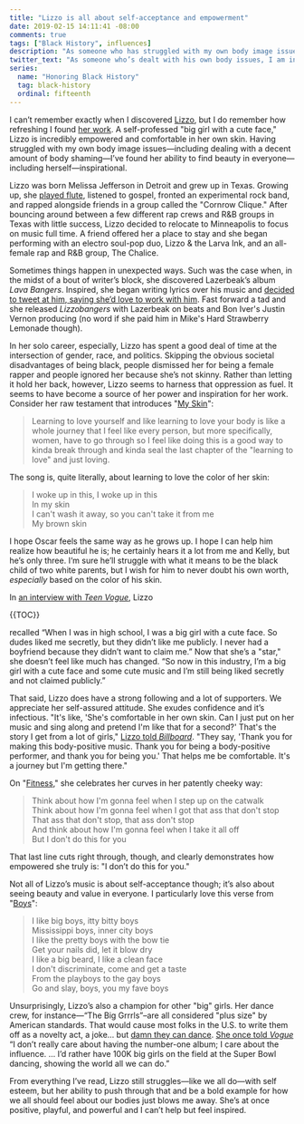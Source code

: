 ```yaml
---
title: "Lizzo is all about self-acceptance and empowerment"
date: 2019-02-15 14:11:41 -08:00
comments: true
tags: ["Black History", influences]
description: "As someone who has struggled with my own body image issues—including dealing with a decent amount of body shaming—I’ve found her ability to find beauty in everyone—including herself—inspirational."
twitter_text: "As someone who’s dealt with his own body issues, I am inspired not only by @lizzo’s self-acceptance, but also her ability to see everyone as beautiful"
series:
  name: "Honoring Black History"
  tag: black-history
  ordinal: fifteenth
---
```


I can’t remember exactly when I discovered [Lizzo](https://twitter.com/lizzo), but I do remember how refreshing I found [her work](https://www.youtube.com/playlist?list=PLbHR-EqT3TYTcc4jWKxZLxhQSRwszuOVx). A self-professed "big girl with a cute face," Lizzo is incredibly empowered and comfortable in her own skin. Having struggled with my own body image issues—including dealing with a decent amount of body shaming—I’ve found her ability to find beauty in everyone—including herself—inspirational.

<!-- more -->

Lizzo was born Melissa Jefferson in Detroit and grew up in Texas. Growing up, she [played flute](https://twitter.com/lizzo/status/1053517705037471744), listened to gospel, fronted an experimental rock band, and rapped alongside friends in a group called the "Cornrow Clique." After bouncing around between a few different rap crews and R&B groups in Texas with little success, Lizzo decided to relocate to Minneapolis to focus on music full time. A friend offered her a place to stay and she began performing with an electro soul-pop duo, Lizzo & the Larva Ink, and an all-female rap and R&B group, The Chalice.

Sometimes things happen in unexpected ways. Such was the case when, in the midst of a bout of writer’s block, she discovered Lazerbeak’s album <cite>Lava Bangers</cite>. Inspired, she began writing lyrics over his music and [decided to tweet at him, saying she’d love to work with him](https://twitter.com/lizzo/status/234421861998555137). Fast forward a tad and she released <cite>Lizzobangers</cite> with Lazerbeak on beats and Bon Iver's Justin Vernon producing (no word if she paid him in Mike's Hard Strawberry Lemonade though).

In her solo career, especially, Lizzo has spent a good deal of time at the intersection of gender, race, and politics. Skipping the obvious societal disadvantages of being black, people dismissed her for being a female rapper and people ignored her because she’s not skinny. Rather than letting it hold her back, however, Lizzo seems to harness that oppression as fuel. It seems to have become a source of her power and inspiration for her work. Consider her raw testament that introduces "[My Skin](https://www.youtube.com/watch?v=WfEhyi8N__Q)":

> Learning to love yourself and like learning to love your body is like a whole journey that I feel like every person, but more specifically, women, have to go through so I feel like doing this is a good way to kinda break through and kinda seal the last chapter of the "learning to love" and just loving.

The song is, quite literally, about learning to love the color of her skin:

> I woke up in this, I woke up in this<br>
In my skin<br>
I can't wash it away, so you can't take it from me<br>
My brown skin

I hope Oscar feels the same way as he grows up. I hope I can help him realize how beautiful he is; he certainly hears it a lot from me and Kelly, but he’s only three. I‘m sure he’ll struggle with what it means to be the black child of two white parents, but I wish for him to never doubt his own worth, *especially* based on the color of his skin.

In [an interview with <cite>Teen Vogue</cite>](https://www.teenvogue.com/story/lizzo-music-issue), Lizzo

{{TOC}}

 recalled “When I was in high school, I was a big girl with a cute face. So dudes liked me secretly, but they didn’t like me publicly. I never had a boyfriend because they didn’t want to claim me.” Now that she’s a "star," she doesn’t feel like much has changed. “So now in this industry, I’m a big girl with a cute face and some cute music and I’m still being liked secretly and not claimed publicly.”

That said, Lizzo does have a strong following and a lot of supporters. We appreciate her self-assured attitude. She exudes confidence and it’s infectious. "It's like, 'She's comfortable in her own skin. Can I just put on her music and sing along and pretend I'm like that for a second?' That's the story I get from a lot of girls," [Lizzo told <cite>Billboard</cite>](https://www.billboard.com/articles/news/6487576/lizzo-rapper-interview-sleater-kinney-tour). "They say, 'Thank you for making this body-positive music. Thank you for being a body-positive performer, and thank you for being you.' That helps me be comfortable. It's a journey but I'm getting there."

On "[Fitness](https://www.youtube.com/watch?v=9yzsh-PDF30)," she celebrates her curves in her patently cheeky way:

> Think about how I'm gonna feel when I step up on the catwalk<br>
Think about how I'm gonna feel when I got that ass that don't stop<br>
That ass that don't stop, that ass don't stop<br>
And think about how I'm gonna feel when I take it all off<br>
But I don't do this for you

That last line cuts right through, though, and clearly demonstrates how empowered she truly is: "I don’t do this for you."

Not all of Lizzo’s music is about self-acceptance though; it’s also about seeing beauty and value in everyone. I particularly love this verse from "[Boys](https://www.youtube.com/watch?v=HQliEKPg1Qk)":

> I like big boys, itty bitty boys<br>
Mississippi boys, inner city boys<br>
I like the pretty boys with the bow tie<br>
Get your nails did, let it blow dry<br>
I like a big beard, I like a clean face<br>
I don't discriminate, come and get a taste<br>
From the playboys to the gay boys<br>
Go and slay, boys, you my fave boys

Unsurprisingly, Lizzo’s also a champion for other "big" girls. Her dance crew, for instance—“The Big Grrrls”–are all considered "plus size" by American standards. That would cause most folks in the U.S. to write them off as a novelty act, a joke… but [damn they can dance](https://www.youtube.com/watch?v=Agzv-FXS3Fo). [She once told <cite>Vogue</cite>](https://www.vogue.com/article/lizzo-coconut-oil-ep-body-positivity-self-care) “I don’t really care about having the number-one album; I care about the influence. … I’d rather have 100K big girls on the field at the Super Bowl dancing, showing the world all we can do.”

From everything I’ve read, Lizzo still struggles—like we all do—with self esteem, but her ability to push through that and be a bold example for how we all should feel about our bodies just blows me away. She’s at once positive, playful, and powerful and I can’t help but feel inspired.